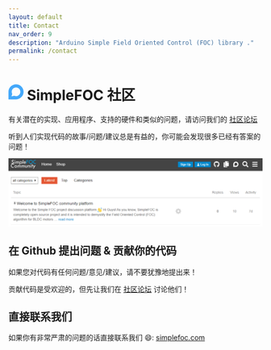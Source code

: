 ```yaml
---
layout: default
title: Contact
nav_order: 9
description: "Arduino Simple Field Oriented Control (FOC) library ."
permalink: /contact
---
```


<h1><i class="fa fa-lg"><svg id="fab-discourse" style="width:30px;fill:#44a8fa" viewBox="0 0 448 512"><path d="M225.9 32C103.3 32 0 130.5 0 252.1 0 256 .1 480 .1 480l225.8-.2c122.7 0 222.1-102.3 222.1-223.9C448 134.3 348.6 32 225.9 32zM224 384c-19.4 0-37.9-4.3-54.4-12.1L88.5 392l22.9-75c-9.8-18.1-15.4-38.9-15.4-61 0-70.7 57.3-128 128-128s128 57.3 128 128-57.3 128-128 128z"></path> </svg></i> <span class="simple">Simple<span class="foc">FOC</span> 社区</span></h1>

有关潜在的实现、应用程序、支持的硬件和类似的问题，请访问我们的 [社区论坛](https://community.simplefoc.com) 

听到人们实现代码的故事/问题/建议总是有益的，你可能会发现很多已经有答案的问题！ 

<div class="image_icon width80" >
    <a href="https://community.simplefoc.com" target="_blank">
        <img src="extras/Images/community.png" >
        <i class="fa fa-external-link-square fa-2x"></i>
    </a>
</div>



## 在 Github 提出问题 & 贡献你的代码

如果您对代码有任何问题/意见/建议，请不要犹豫地提出来！

贡献代码是受欢迎的，但先让我们在 [社区论坛](https://community.simplefoc.com) 讨论他们！

## 直接联系我们
如果你有非常严肃的问题的话直接联系我们 😄:
[simplefoc.com](https://simplefoc.com/contact)